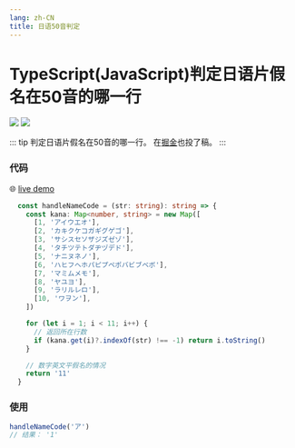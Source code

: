```yaml
---
lang: zh-CN
title: 日语50音判定
---
```


# TypeScript(JavaScript)判定日语片假名在50音的哪一行
![](https://img.shields.io/badge/-Typescript-9ca3af.svg?logo=typescript&style=popout-square)  ![](https://img.shields.io/badge/-Javascript-9ca3af.svg?logo=javascript&style=popout-square)



::: tip
判定日语片假名在50音的哪一行。 在[掘金](https://juejin.cn/post/7127153730104852517)也投了稿。
:::



### 代码

🌐 [live demo](https://codepen.io/kensoz/pen/eYMMqbY)

```typescript
  const handleNameCode = (str: string): string => {
    const kana: Map<number, string> = new Map([
      [1, 'アイウエオ'],
      [2, 'カキクケコガギグゲゴ'],
      [3, 'サシスセソザジズゼゾ'],
      [4, 'タチツテトダヂヅデド'],
      [5, 'ナニヌネノ'],
      [6, 'ハヒフヘホパピプペポバビブベボ'],
      [7, 'マミムメモ'],
      [8, 'ヤユヨ'],
      [9, 'ラリルレロ'],
      [10, 'ワヲン'],
    ])

    for (let i = 1; i < 11; i++) {
      // 返回所在行数
      if (kana.get(i)?.indexOf(str) !== -1) return i.toString()
    }

    // 数字英文平假名的情况
    return '11'
  }
```

### 使用

```typescript
handleNameCode('ア')
// 结果： '1'
```